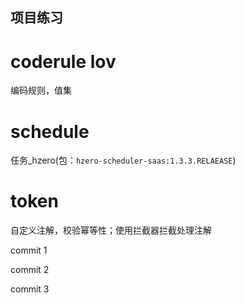 ## 项目练习


# coderule lov
编码规则，值集

# schedule
任务_hzero(包：`hzero-scheduler-saas:1.3.3.RELAEASE`)


# token

自定义注解，校验幂等性；使用拦截器拦截处理注解

commit 1

commit 2

commit 3